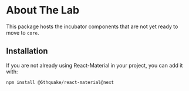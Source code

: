 # About The Lab

This package hosts the incubator components that are not yet ready to move to `core`.

## Installation

If you are not already using React-Material in your project, you can add it with:

```sh
npm install @6thquake/react-material@next
```
